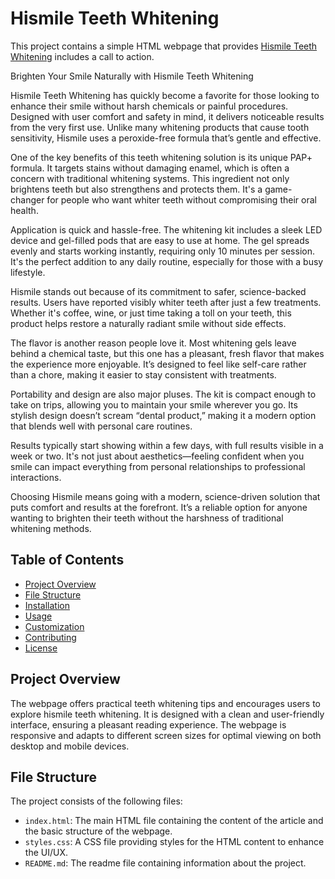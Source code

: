 # Hismile Teeth Whitening

This project contains a simple HTML webpage that provides <a href=https://highlyglow.pk/>Hismile Teeth Whitening</a> includes a call to action.

Brighten Your Smile Naturally with Hismile Teeth Whitening

Hismile Teeth Whitening has quickly become a favorite for those looking to enhance their smile without harsh chemicals or painful procedures. Designed with user comfort and safety in mind, it delivers noticeable results from the very first use. Unlike many whitening products that cause tooth sensitivity, Hismile uses a peroxide-free formula that’s gentle and effective.

One of the key benefits of this teeth whitening solution is its unique PAP+ formula. It targets stains without damaging enamel, which is often a concern with traditional whitening systems. This ingredient not only brightens teeth but also strengthens and protects them. It's a game-changer for people who want whiter teeth without compromising their oral health.

Application is quick and hassle-free. The whitening kit includes a sleek LED device and gel-filled pods that are easy to use at home. The gel spreads evenly and starts working instantly, requiring only 10 minutes per session. It's the perfect addition to any daily routine, especially for those with a busy lifestyle.

Hismile stands out because of its commitment to safer, science-backed results. Users have reported visibly whiter teeth after just a few treatments. Whether it's coffee, wine, or just time taking a toll on your teeth, this product helps restore a naturally radiant smile without side effects.

The flavor is another reason people love it. Most whitening gels leave behind a chemical taste, but this one has a pleasant, fresh flavor that makes the experience more enjoyable. It’s designed to feel like self-care rather than a chore, making it easier to stay consistent with treatments.

Portability and design are also major pluses. The kit is compact enough to take on trips, allowing you to maintain your smile wherever you go. Its stylish design doesn’t scream “dental product,” making it a modern option that blends well with personal care routines.

Results typically start showing within a few days, with full results visible in a week or two. It's not just about aesthetics—feeling confident when you smile can impact everything from personal relationships to professional interactions.

Choosing Hismile means going with a modern, science-driven solution that puts comfort and results at the forefront. It’s a reliable option for anyone wanting to brighten their teeth without the harshness of traditional whitening methods.

## Table of Contents

- [Project Overview](#project-overview)
- [File Structure](#file-structure)
- [Installation](#installation)
- [Usage](#usage)
- [Customization](#customization)
- [Contributing](#contributing)
- [License](#license)

## Project Overview

The webpage offers practical teeth whitening tips and encourages users to explore hismile teeth whitening. It is designed with a clean and user-friendly interface, ensuring a pleasant reading experience. The webpage is responsive and adapts to different screen sizes for optimal viewing on both desktop and mobile devices.

## File Structure

The project consists of the following files:


- `index.html`: The main HTML file containing the content of the article and the basic structure of the webpage.
- `styles.css`: A CSS file providing styles for the HTML content to enhance the UI/UX.
- `README.md`: The readme file containing information about the project.
